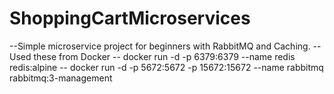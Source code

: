 # ShoppingCartMicroservices
--Simple microservice project for beginners with RabbitMQ and Caching.
-- Used these from Docker
-- docker run -d -p 6379:6379 --name redis redis:alpine
-- docker run -d -p 5672:5672 -p 15672:15672 --name rabbitmq rabbitmq:3-management


